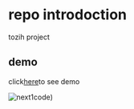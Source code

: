 # repo introdoction


tozih project



## demo

click[here](https://www.example.com)to see demo


![next1code](https://www.markdownguide.org/book/))

